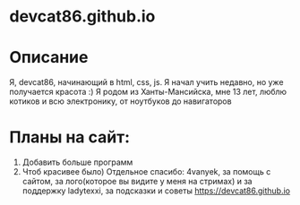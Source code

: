 # devcat86.github.io
# Описание
Я, devcat86, начинающий в html, css, js. Я начал учить недавно, но уже получается красота :) Я родом из Ханты-Мансийска, мне 13 лет, люблю котиков и всю электронику, от ноутбуков до навигаторов  
# Планы на сайт:
1. Добавить больше программ
2. Чтоб красивее было)
  Отдельное спасибо:
  4vanyek, за помощь с сайтом, за лого(которое вы видите у меня на стримах) и за поддержку
  ladytexxi, за подсказки и советы
https://devcat86.github.io
